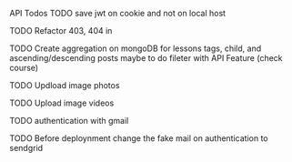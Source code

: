 
API Todos
TODO save jwt on cookie and not on local host

TODO Refactor 403, 404 in 

TODO Create aggregation on mongoDB for lessons tags, child, and ascending/descending posts maybe to do fileter with API Feature (check course)

TODO Updload image photos

TODO Upload image videos

TODO authentication with gmail

TODO Before deploynment change the fake mail on authentication to sendgrid 
